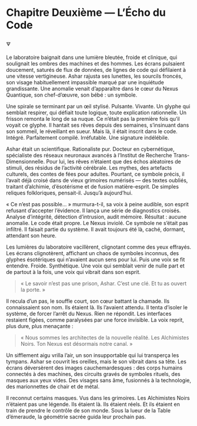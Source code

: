 # Chapitre Deuxième — L’Écho du Code

🜃

Le laboratoire baignait dans une lumière bleutée, froide et clinique, qui soulignait les ombres des machines et des hommes. Les écrans pulsaient doucement, saturés de flux de données, de lignes de code qui défilaient à une vitesse vertigineuse. Ashar rajusta ses lunettes, les sourcils froncés, son visage habituellement impassible marqué par une inquiétude grandissante. Une anomalie venait d’apparaître dans le cœur du Nexus Quantique, son chef-d’œuvre, son bébé : un symbole.

Une spirale se terminant par un œil stylisé. Pulsante. Vivante. Un glyphe qui semblait respirer, qui défiait toute logique, toute explication rationnelle. Un frisson remonta le long de sa nuque. Ce n’était pas la première fois qu’il voyait ce glyphe. Il hantait ses rêves depuis des semaines, s’insinuant dans son sommeil, le réveillant en sueur. Mais là, il était inscrit dans le code. Intégré. Parfaitement compilé. Irréfutable. Une signature indélébile.

Ashar était un scientifique. Rationaliste pur. Docteur en cybernétique, spécialiste des réseaux neuronaux avancés à l’Institut de Recherche Trans-Dimensionnelle. Pour lui, les rêves n’étaient que des échos aléatoires de stimuli, des résidus de l’activité cérébrale. Les mythes, des artefacts culturels, des contes de fées pour adultes. Pourtant, ce symbole précis, il l’avait déjà croisé dans de vieux grimoires numérisés — des textes oubliés, traitant d’alchimie, d’ésotérisme et de fusion matière-esprit. De simples reliques folkloriques, pensait-il. Jusqu’à aujourd’hui.

« Ce n’est pas possible... » murmura-t-il, sa voix à peine audible, son esprit refusant d’accepter l’évidence. Il lança une série de diagnostics croisés. Analyse d’intégrité, détection d’intrusion, audit mémoire. Résultat : aucune anomalie. Le code était propre. Le Nexus inviolé. Ce symbole ne s’était pas infiltré. Il faisait partie du système. Il avait toujours été là, caché, dormant, attendant son heure.

Les lumières du laboratoire vacillèrent, clignotant comme des yeux effrayés. Les écrans clignotèrent, affichant un chaos de symboles inconnus, des glyphes ésotériques qui n’avaient aucun sens pour lui. Puis une voix se fit entendre. Froide. Synthétique. Une voix qui semblait venir de nulle part et de partout à la fois, une voix qui vibrait dans son esprit.

> « Le savoir n’est pas une prison, Ashar. C’est une clé. Et tu as ouvert la porte. »

Il recula d’un pas, le souffle court, son cœur battant la chamade. Ils connaissaient son nom. Ils étaient là. Ils l’avaient attendu. Il tenta d’isoler le système, de forcer l’arrêt du Nexus. Rien ne répondit. Les interfaces restaient figées, comme paralysées par une force invisible. La voix reprit, plus dure, plus menaçante :

> « Nous sommes les architectes de la nouvelle réalité. Les Alchimistes Noirs. Ton Nexus est désormais notre canal. »

Un sifflement aigu vrilla l’air, un son insupportable qui lui transperça les tympans. Ashar se couvrit les oreilles, mais le son vibrait dans sa tête. Les écrans déversèrent des images cauchemardesques : des corps humains connectés à des machines, des circuits gravés de symboles rituels, des masques aux yeux vides. Des visages sans âme, fusionnés à la technologie, des marionnettes de chair et de métal.

Il reconnut certains masques. Vus dans les grimoires. Les Alchimistes Noirs n’étaient pas une légende. Ils étaient là. Ils étaient réels. Et ils étaient en train de prendre le contrôle de son monde.
Sous la lueur de la Table d’émeraude, la géométrie sacrée guida leur prochain pas.
